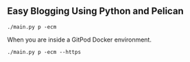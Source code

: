 ## Easy Blogging Using Python and Pelican

```
./main.py p -ecm
```

When you are inside a GitPod Docker environment.
```
./main.py p -ecm --https
```

